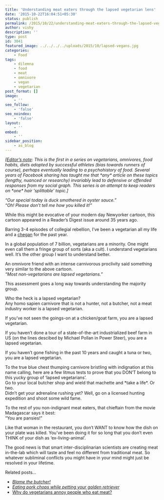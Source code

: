```yaml
---
title: 'Understanding meat eaters through the lapsed vegetarian lens'
date: '2015-10-22T16:04:51+05:30'
status: publish
permalink: /2015/10/22/understanding-meat-eaters-through-the-lapsed-vegetarian-lens
author: vishy
description: ''
type: post
id: 3041
featured_image: ../../../../uploads/2015/10/lapsed-vegans.jpg
categories: 
    - Food
tags:
    - dilemna
    - food
    - meat
    - omnivore
    - vegan
    - vegetarian
post_format: []
image:
    - ''
seo_follow:
    - 'false'
seo_noindex:
    - 'false'
layout:
    - ''
embed:
    - ''
sidebar_position:
    - as_blog
---
```

*\[<u>Editor’s note</u>: This is the first in a series on vegetarians, omnivores, food habits, diets adopted by successful athletes (bias towards runners of course), perhaps eventually leading to a psychohistory of food. Several years of Facebook sharing has taught me that \*any\* article on these topics (lengthy, nuanced or researchy) invariably lead to defensive or offended responses from my social graph. This series is an attempt to keep readers on \*one\* hair ‘splittable’ topic.\]*

*“Our special today is duck smothered in oyster sauce.”*  
 *“Oh! Please don’t tell me how you killed it!”*

While this might be evocative of your modern day Newyorker cartoon, this cartoon appeared in a Reader’s Digest issue around 35 years ago.

Barring 3-4 episodes of collegial rebellion, I’ve been a vegetarian all my life and a [chegan](http://www.urbandictionary.com/define.php?term=Chegan) for the past year.

In a global population of 7 billion, vegetarians are a minority. One might even call them a fringe group of sorts (aka a cult). I understand vegetarians well. It’s the other group I want to understand better.

An omnivore friend with an intense carnivorous proclivity said something very similar to the above cartoon.  
*“Most non-vegetarians are lapsed vegetarians.”*

This assessment goes a long way towards understanding the majority group.

Who the heck is a lapsed vegetarian?  
Any homo sapien carnivore that is not a hunter, not a butcher, not a meat industry worker is a lapsed vegetarian.

If you’ve not seen the goings-on at a chicken/goat farm, you are a lapsed vegetarian.

If you haven’t done a tour of a state-of-the-art industrialized beef farm in US (on the lines descibed by Michael Pollan in Power Steer), you are a lapsed vegetarian.

If you haven’t gone fishing in the past 10 years and caught a tuna or two, you are a lapsed vegetarian.

To the true blue chest thumping carnivore bristling with indignation at this name calling, here are a few litmus tests to prove that you DON’T belong to this yucky group of ‘lapsed vegetarians’.  
Go to your local butcher shop and wield that machette and \*take a life\*. Or two.  
Didn’t get your adrenaline rushing yet? Well, go on a licensed hunting expedition and shoot some wild fame.

To the rest of you non-indignant meat eaters, that chieftain from the movie Madagascar says it best:  
“You are pansies!”

Like that woman in the restaurant, you don’t WANT to know how the dish on your plate was killed. You’ve been doing it for so long that you don’t even THINK of your dish as ‘ex-living-animal’.

The good news is that smart inter-disciplinarian scientists are creating meat in-the-lab which will taste and feel no different from traditional meat. So whatever subliminal conflicts you might have in your mind might just be resolved in your lifetime.

Related posts...

- [*Blame the butcher!*](http://www.ulaar.com/2016/08/28/blame-the-butcher/)
- [*Eating pork chops while petting your golden retriever*](https://www.ulaar.com/2018/10/20/eating-pork-chops-while-petting-your-golden-retriever/)
- [Why do vegetarians annoy people who eat meat?](http://www.ulaar.com/2016/09/18/why-do-vegetarians-annoy-people-who-eat-meat/)

